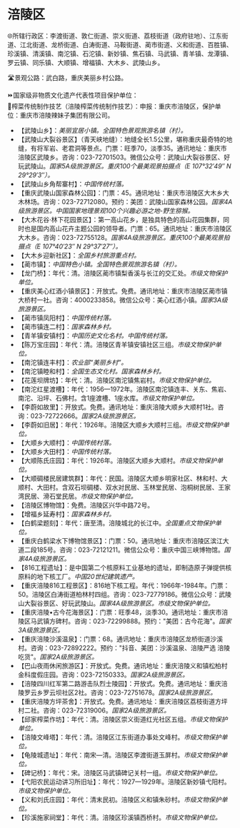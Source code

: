 # 涪陵区  
🌐所辖行政区：李渡街道、敦仁街道、崇义街道、荔枝街道（政府驻地）、江东街道、江北街道、龙桥街道、白涛街道、马鞍街道、蔺市街道、义和街道、百胜镇、珍溪镇、清溪镇、南沱镇、石沱镇、新妙镇、焦石镇、马武镇、青羊镇、龙潭镇、罗云镇、同乐镇、大顺镇、增福镇、大木乡、武陵山乡。  
  
🛣️景观公路：武白路，重庆美丽乡村公路。  
  
⏩国家级非物质文化遗产代表性项目保护单位：  
🔸榨菜传统制作技艺（涪陵榨菜传统制作技艺）：申报：重庆市涪陵区，保护单位：重庆市涪陵辣妹子集团有限公司。  
 
* 【武陵山乡】：*美丽宜居小镇。全国特色景观旅游名镇（村）。*
* 【武陵山大裂谷景区】（青天峡地缝）：地缝全长1.5公里，堪称重庆最奇特的地缝，有将军岩、老君洞等景点。门票：旺季70，淡季35。通讯地址：重庆市涪陵区武陵乡。咨询：023-72701503。微信公众号：武陵山大裂谷景区、好玩武陵山。*国家5A级旅游景区。重庆100个最美观景拍摄点（E 107°32′49″ N 29°29′3″）。*  
* 【武陵山乡角帮寨村】：*中国传统村落。*  
* 【重庆武陵山国家森林公园】：门票：45。通讯地址：重庆市涪陵区大木乡大木林场。咨询：023-72712080。预约：美团：武陵山国家森林公园。*国家4A级旅游景区。中国国家地理景观100个兴趣必游之地-野生猕猴。*  
* 【大木花谷·林下花园景区】：第一高山花乡，是独具特色的高山花园集群，同时也是国内高山花卉主题公园的领导者。门票：65。通讯地址：重庆市涪陵区大木乡。咨询：023-72755128。*国家4A级旅游景区。重庆100个最美观景拍摄点（E 107°40′23″ N 29°37′27″）。*  
* 【大木乡迎新社区】：*全国乡村旅游重点村。*
* 【蔺市镇】：*中国特色小镇。全国特色景观旅游名镇（村）。*
* 【龙门桥】：年代：清。涪陵区蔺市镇梨香溪与长江的交汇处。*市级文物保护单位。*  
* 【重庆美心红酒小镇景区】：开放式。免费。通讯地址：重庆市涪陵区蔺市镇大桥村一社。咨询：4000233858。微信公众号：美心红酒小镇。*国家3A级旅游景区。*  
* 【蔺市镇凤阳村】：*中国传统村落。*
* 【蔺市镇连二村】：*国家森林乡村。*
* 【青羊镇安镇村】：*中国历史文化名村。中国传统村落。*
* 【陈万宝庄园】：年代：清。涪陵区青羊镇安镇社区三组。*市级文物保护单位。*  
* 【南沱镇连丰村】：*农业部“美丽乡村”。*
* 【南沱镇睦和村】：*全国生态文化村。国家森林乡村。*
* 【花莲坝牌坊】：年代：清。涪陵区南沱镇焦岩村。*市级文物保护单位。* 
* 【南沱红星渡槽】：年代：1956—1972年。涪陵区南沱镇连丰、关东、焦岩、南沱、沿坪、石佛村。含1座渡槽、1座水库。*市级文物保护单位。*   
* 【李蔚如故里】：开放式。免费。通讯地址：重庆涪陵大顺乡大顺村1社。咨询：023-72722666。*国家2A级旅游景区。*  
* 【李蔚如旧居】：年代：1926年。涪陵区大顺乡大顺村三组。*市级文物保护单位。*  
* 【大顺乡大顺村】：*中国传统村落。*
* 【大顺乡大田村】：*中国传统村落。*
* 【大顺陈氏庄园】：年代：1926年。涪陵区大顺乡大顺村。*市级文物保护单位。* 
* 【大顺碉楼民居建筑群】：年代：民国。涪陵区大顺乡明家社区、林和村、大顺村、大田村。含双石坝碉楼、双水对民居、玉林堂民居、泡桐树民居、王家湾民居、滑石堂民居。*市级文物保护单位。*   
* 【涪陵区博物馆】：免费。涪陵区兴华中路72号。
* 【增福乡延寿村】：*国家森林乡村。*
* 【白鹤梁题刻】：年代：唐至清。涪陵城北的长江中。*全国重点文物保护单位。*  
* 【重庆白鹤梁水下博物馆景区】：门票：50。通讯地址：重庆市涪陵区滨江大道二段185号。咨询：023-72121211。微信公众号：重庆中国三峡博物馆。*国家4A级旅游景区。*  
* 【816工程遗址】：是中国第二个核原料工业基地的遗址，即制造原子弹提供核原料的地下核工厂。*中国20世纪建筑遗产。*  
* 【重庆涪陵816工程景区】：816地下核工程。年代：1966年-1984年。门票：50。涪陵区白涛街道柏林村四组。咨询：023-72779186。微信公众号：武陵山大裂谷景区、好玩武陵山。*国家4A级旅游景区。市级文物保护单位。*  
* 【重庆涪陵•古今花海景区】：门票：旺季48，淡季30。通讯地址：重庆市涪陵区马武镇方碑村。咨询：023-72299888。预约："美团：古今花海"。*国家3A级旅游景区。*  
* 【重庆涪陵沙溪温泉】：门票：68。通讯地址：重庆市涪陵区龙桥街道沙溪村。咨询：023-72892222。预约："抖音、美团：沙溪温泉、涪陵严选 涪陵吃货"。*国家2A级旅游景区。*  
* 【巴山夜雨休闲旅游区】：开放式。免费。通讯地址：重庆涪陵义和镇松柏村金科度假庄园。咨询：023-72150333。*国家2A级旅游景区。*  
* 【涪陵四川红军第二路游击队烈士陵园】：开放式。免费。通讯地址：重庆涪陵罗云乡罗云坝社区2社。咨询：023-72751678。*国家2A级旅游景区。*  
* 【重庆涪陵方坪茶舍】：开放式。免费。通讯地址：重庆涪陵区荔枝街道方坪村二社。咨询：023-72319006。*国家2A级旅游景区。*    
* 【邱家榨菜作坊】：年代：清。涪陵区崇义街道红光社区五组。*市级文物保护单位。*  
* 【涪陵文峰塔】：年代：清。涪陵区江东街道办事处文峰村。*市级文物保护单位。* 
* 【龟陵城遗址】：年代：南宋—清。涪陵区李渡街道玉屏村。*市级文物保护单位。* 
* 【碑记桥】：年代：宋。涪陵区马武镇碑记关村一组。*市级文物保护单位。*  
* 【弋阳农民运动讲习所旧址】：年代：1927—1929年。涪陵区新妙镇弋阳村。*市级文物保护单位。* 
* 【义和刘氏庄园】：年代：清末民初。涪陵区义和镇朱砂村。*市级文物保护单位。* 
* 【珍溪施家祠堂】：年代：清。涪陵区珍溪镇西桥村。*市级文物保护单位。*   
